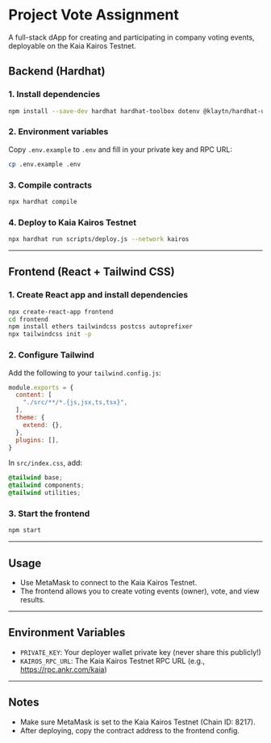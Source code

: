 # Project Vote Assignment

A full-stack dApp for creating and participating in company voting events, deployable on the Kaia Kairos Testnet.

## Backend (Hardhat)

### 1. Install dependencies
```bash
npm install --save-dev hardhat hardhat-toolbox dotenv @klaytn/hardhat-utils ethers @openzeppelin/contracts
```

### 2. Environment variables
Copy `.env.example` to `.env` and fill in your private key and RPC URL:
```bash
cp .env.example .env
```

### 3. Compile contracts
```bash
npx hardhat compile
```

### 4. Deploy to Kaia Kairos Testnet
```bash
npx hardhat run scripts/deploy.js --network kairos
```

---

## Frontend (React + Tailwind CSS)

### 1. Create React app and install dependencies
```bash
npx create-react-app frontend
cd frontend
npm install ethers tailwindcss postcss autoprefixer
npx tailwindcss init -p
```

### 2. Configure Tailwind
Add the following to your `tailwind.config.js`:
```js
module.exports = {
  content: [
    "./src/**/*.{js,jsx,ts,tsx}",
  ],
  theme: {
    extend: {},
  },
  plugins: [],
}
```

In `src/index.css`, add:
```css
@tailwind base;
@tailwind components;
@tailwind utilities;
```

### 3. Start the frontend
```bash
npm start
```

---

## Usage
- Use MetaMask to connect to the Kaia Kairos Testnet.
- The frontend allows you to create voting events (owner), vote, and view results.

---

## Environment Variables
- `PRIVATE_KEY`: Your deployer wallet private key (never share this publicly!)
- `KAIROS_RPC_URL`: The Kaia Kairos Testnet RPC URL (e.g., https://rpc.ankr.com/kaia)

---

## Notes
- Make sure MetaMask is set to the Kaia Kairos Testnet (Chain ID: 8217).
- After deploying, copy the contract address to the frontend config. 